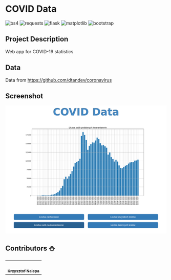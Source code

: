 # COVID Data

![bs4](https://img.shields.io/badge/bs4-4.9.0-blue)
![requests](https://img.shields.io/badge/requests-2.4.7-green)
![flask](https://img.shields.io/badge/flask-1.1.2-yellow)
![matplotlib](https://img.shields.io/badge/matplotlib-3.2.1-orange)
![bootstrap](https://img.shields.io/badge/bootstrap-3.4.1-blueviolet)


## Project Description

Web app for COVID-19 statistics

## Data
Data from https://github.com/dtandev/coronavirus

## Screenshot
![screen](https://github.com/kraleppa/coronavirus-stats/blob/master/ReadmeImg/coviddata1.png)

## Contributors :snowman:
<table>
  <tr>
    <td align="center"><a href="https://github.com/kraleppa"><img src="https://avatars1.githubusercontent.com/u/56135216?s=460&u=359e017d16c70a31d3bdb086172308cc6f045acf&v=4" width="100px;" alt=""/><br /><sub><b>Krzysztof Nalepa</b></sub></a><br /></td>
  </tr>
</table>
